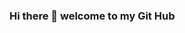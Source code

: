 ### Hi there 👋 welcome to my Git Hub

<!--
**alessandra-barbosa/alessandra-barbosa** is a ✨ _special_ ✨ repository because its `README.md` (this file) appears on your GitHub profile.

Here are some ideas to get you started:

- 🔭 I’m currently working on Cigl
- 🌱 I’m currently learning Data Science and work with big data
- 👯 I’m looking to collaborate on Data Science Projects
- 🤔 I’m looking for help with statistic
- 💬 Ask me about 
- 📫 How to reach me: adeabarbosa@gmail.com
- 
- ⚡ Fun fact: I'm brazilian statistics lost in Italy that loves Wien
-->
